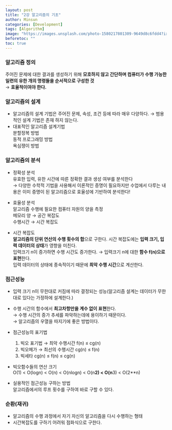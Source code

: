 ```yaml
---
layout: post
title: "2강 알고리즘의 기초"
author: Minsun
categories: [Development]
tags: [Algorithm]
image: "https://images.unsplash.com/photo-1580217801309-9649d8c6fdd4?ixlib=rb-1.2.1&ixid=MnwxMjA3fDB8MHxwaG90by1wYWdlfHx8fGVufDB8fHx8&auto=format&fit=crop&w=1164&q=80"
beforetoc: ""
toc: true
---
```


### 알고리즘 정의

주어진 문제에 대한 결과를 생성하기 위해 **모호하지 않고 간단하며 컴퓨터가 수행 가능한 일련의 유한 개의 명령들을 순서적으로 구성한 것** <br />
→ **효율적이여야 한다.**

### 알고리즘의 설계

- 알고리즘의 설계 기법은 주어진 문제, 속성, 조건 등에 따라 매우 다양하다. → 범용적인 설계 기법은 존재 하지 않는다.
- 대표적인 알고리즘 설계기법<br />
  분할정복 방법<br />
  동적 프로그래밍 방법<br />
  욕심쟁이 방법

### 알고리즘의 분석

- 정확성 분석<br />
  유효한 입력, 유한 시간에 따른 정확한 결과 생성 여부를 분석한다<br />
  → 다양한 수학적 기법을 사용해서 이론적인 증명이 필요하지만 수업에서 다루는 내용은 이미 증명이 된 알고리즘으로 효율성에 기반하여 분석한다!

- 효율성 분석<br />
  알고리즘 수행에 필요한 컴퓨터 자원의 양을 측정<br />
  메모리 양 → 공간 복잡도<br />
  수행시간 → 시간 복잡도
- 시간 복잡도<br />
  **알고리즘의 단위 연산의 수행 횟수의 합**으로 구한다. 시간 복잡도에는 **입력 크기, 입력 데이터의 상태**가 영향을 미친다.<br />
  입력크기 n이 증가하면 수행 시간도 증가한다. → 입력크기 n에 대한 **함수 f(n)으로 표현**한다.<br />
  입력 데이터의 상태에 종속적이기 때문에 **최악 수행 시간**으로 계산한다.

### 점근성능

- 입력 크기 n이 무한대로 커짐에 따라 결정되는 성능(알고리즘 설계는 데이터가 무한대로 있다는 가정하에 설계한다.)
- 수행 시간의 함수에서 **최고차항만을 계수 없이 표현**한다.<br />
  → 수행 시간의 증가 추세를 파악하는데에 용이하기 때문이다.<br />
  → 알고리즘의 우열을 따지기에 좋은 방법이다.

- 점근성능의 표기법
  1. 빅오 표기법 → 최악 수행시간 f(n) ≤ cg(n)
  2. 빅오메가 → 최선의 수행시간 cg(n) ≤ f(n)
  3. 빅세타 cg(n) ≤ f(n) ≤ cg(n)
- 빅오함수들의 연산 크기<br />
  O(1) < O(logn) < O(n) < O(nlogn) < O(n**2) < O(n**3) < O(2\*\*n)
- 실용적인 점근성능 구하는 방법 <br />
  알고리즘에서의 루프 횟수를 구하여 바로 구할 수 있다.

### 순환(재귀)

- 알고리즘의 수행 과정에서 자기 자신의 알고리즘을 다시 수행하는 형태
- 시간복잡도를 구하기 어려워 점화식으로 구한다.
